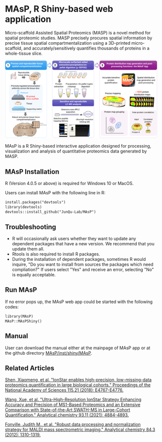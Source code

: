 # MAsP, R Shiny-based web application

Micro-scaffold Assisted Spatial Proteomics (MASP) is a novel method for spatial proteomic studies. MASP precisely procures spatial information by precise tissue spatial compartmentalization using a 3D-printed micro-scaffold, and accurately/sensitively quantifies thousands of proteins in a whole-tissue slice.

![](https://github.com/JunQu-Lab/UHR-IonStar/blob/master/manual_flowchart-1.png)

MAsP is a R Shiny-based interactive application designed for processing, visualization and analysis of quantitative proteomics data generated by MASP.

## MAsP Installation
R (Version 4.0.5 or above) is required for Windows 10 or MacOS.

Users can install MAsP with the following line in R:
```
install.packages("devtools")
library(devtools)
devtools::install_github("JunQu-Lab/MAsP")
```
## Troubleshooting
- R will occasionally ask users whether they want to update any dependent packages that have a new version. We recommend that you update them all.
- Rtools is also required to install R packages.
- During the installation of dependent packages, sometimes R would inquire, "Do you want to install from sources the packages which need compliation?" If users select "Yes" and receive an error, selecting "No" is equally acceptable.

## Run MAsP
If no error pops up, the MAsP web app could be started with the following codes:
```
library(MAsP)
MAsP::MAsPShiny()
```

## Manual
User can download the manual either at the mainpage of MAsP app or at the github directory [MAsP/inst/shiny/MAsP](https://github.com/JunQu-Lab/MAsP/tree/master/inst/shiny/MAsP).

## Related Articles
[Shen, Xiaomeng, et al. "IonStar enables high-precision, low-missing-data proteomics quantification in large biological cohorts." Proceedings of the National Academy of Sciences 115.21 (2018): E4767-E4776.](https://www.pnas.org/content/115/21/E4767.short)

[Wang, Xue, et al. "Ultra-High-Resolution IonStar Strategy Enhancing Accuracy and Precision of MS1-Based Proteomics and an Extensive Comparison with State-of-the-Art SWATH-MS in Large-Cohort Quantification." Analytical chemistry 93.11 (2021): 4884-4893.](https://pubs.acs.org/doi/abs/10.1021/acs.analchem.0c05002?casa_token=12l8WRigfZ0AAAAA:0qwzMnfjpE2stVCpMYKICmvqwofN15Q6ItzDZ7ATFY3m3aFI6oSzB1z20CJGzzwASyaegR5POgS8xA)

[Fonville, Judith M., et al. "Robust data processing and normalization strategy for MALDI mass spectrometric imaging." Analytical chemistry 84.3 (2012): 1310-1319.](https://pubs.acs.org/doi/full/10.1021/ac201767g)

